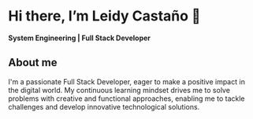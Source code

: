 # Hi there, I’m Leidy Castaño 👋
**System Engineering | Full Stack Developer**

## About me
I'm a passionate Full Stack Developer, eager to make a positive impact in the digital world. My continuous learning mindset drives me to solve problems with creative and functional approaches, enabling me to tackle challenges and develop innovative technological solutions.